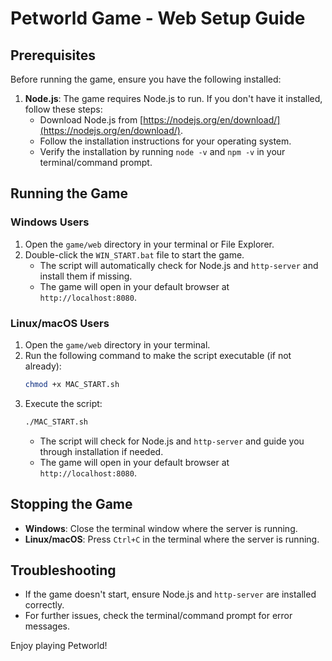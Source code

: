 # Petworld Game - Web Setup Guide

## Prerequisites

Before running the game, ensure you have the following installed:

1. **Node.js**: The game requires Node.js to run. If you don't have it installed, follow these steps:
   - Download Node.js from [https://nodejs.org/en/download/](https://nodejs.org/en/download/).
   - Follow the installation instructions for your operating system.
   - Verify the installation by running `node -v` and `npm -v` in your terminal/command prompt.

## Running the Game

### Windows Users
1. Open the `game/web` directory in your terminal or File Explorer.
2. Double-click the `WIN_START.bat` file to start the game.
   - The script will automatically check for Node.js and `http-server` and install them if missing.
   - The game will open in your default browser at `http://localhost:8080`.

### Linux/macOS Users
1. Open the `game/web` directory in your terminal.
2. Run the following command to make the script executable (if not already):
   ```bash
   chmod +x MAC_START.sh
   ```
3. Execute the script:
   ```bash
   ./MAC_START.sh
   ```
   - The script will check for Node.js and `http-server` and guide you through installation if needed.
   - The game will open in your default browser at `http://localhost:8080`.

## Stopping the Game
- **Windows**: Close the terminal window where the server is running.
- **Linux/macOS**: Press `Ctrl+C` in the terminal where the server is running.

## Troubleshooting
- If the game doesn't start, ensure Node.js and `http-server` are installed correctly.
- For further issues, check the terminal/command prompt for error messages.

Enjoy playing Petworld! 